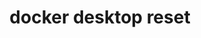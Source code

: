---
datafolder: desktop-cli
datafile: docker_desktop_module_reset
title: docker desktop reset
layout: cli
---